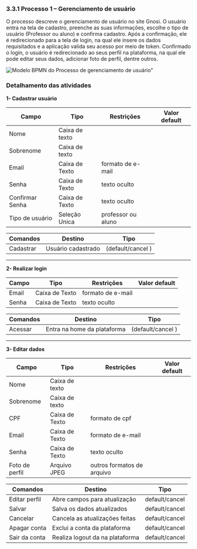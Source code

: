 ### 3.3.1 Processo 1 – Gerenciamento de usuário 

O processo descreve o gerenciamento de usuário no site Gnosi. O usuário entra na tela de cadastro, preenche as suas informações, escolhe o tipo de usuário (Professor ou aluno) e confirma cadastro. Após a confirmação, ele é redirecionado para a tela de login, na qual ele insere os dados requisitados e a aplicação valida seu acesso por meio de token. Confirmado o login, o usuário é redirecionado ao seus perfil na plataforma, na qual ele pode editar seus dados, adicionar foto de perfil, dentre outros.

![Modelo BPMN do Processo de gerenciamento de usuário](https://github.com/ICEI-PUC-Minas-PMGES-TI/pmg-es-2024-2-ti2-3687100-gnosi/blob/main/docs/images/Gerenciamento%20de%20usu%C3%A1rio%20Diagrama.png)"


### Detalhamento das atividades


**1- Cadastrar usuário**

| **Campo**       | **Tipo**         | **Restrições** | **Valor default** |
| ---             | ---              | ---            | ---               |
| Nome           | Caixa de texto  |                |                   |
| Sobrenome       |     Caixa de texto |                |                   |
| Email           | Caixa de Texto   | formato de e-mail |                |
| Senha           | Caixa de Texto   | texto oculto |           |
| Confirmar Senha           | Caixa de Texto   | texto oculto |           |
| Tipo de usuário | Seleção Unica   | professor ou aluno          |           |

| **Comandos**         |  **Destino**                   | **Tipo** |
| ---                  | ---                            | ---               |
| Cadastrar | Usuário cadastrado  | (default/cancel  ) |

---
**2- Realizar login**

| **Campo**       | **Tipo**         | **Restrições** | **Valor default** |
| ---             | ---              | ---            | ---               |
| Email           | Caixa de Texto   | formato de e-mail |                |
| Senha           | Caixa de Texto   | texto oculto |           |

| **Comandos**         |  **Destino**                   | **Tipo** |
| ---                  | ---                            | ---               |
| Acessar | Entra na home da plataforma  | (default/cancel  ) |


---

**3- Editar dados**

| **Campo**       | **Tipo**         | **Restrições** | **Valor default** |
| ---             | ---              | ---            | ---               |
| Nome           | Caixa de texto  |                |                   |
| Sobrenome       |     Caixa de texto |                |                   |
| CPF           | Caixa de Texto   | formato de cpf |                |
| Email           | Caixa de Texto   | formato de e-mail |                |
| Senha           | Caixa de Texto   | texto oculto |           |
| Foto de perfil | Arquivo JPEG   | outros formatos de arquivo |           |


| **Comandos**         |  **Destino**                   | **Tipo**          |
| ---                  | ---                            | ---               |
| Editar perfil |  Abre campos para atualização   | default/cancel   |
| Salvar |  Salva os dados atualizados   | default/cancel   |
| Cancelar | Cancela as atualizações feitas | default/cancel   |
| Apagar conta | Exclui a conta da plataforma | default/cancel   |
| Sair da conta | Realiza logout da na plataforma | default/cancel   |

